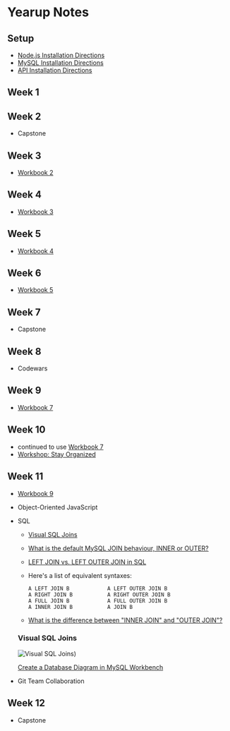 # Yearup Notes

## Setup

- [Node.js Installation Directions](./Setup/Node-Install.md)
- [MySQL Installation Directions](./Setup/MySQL-Install.md)
- [API Installation Directions](./Setup/API-Install.md)

## Week 1

## Week 2

- Capstone

## Week 3

- [Workbook 2](https://github.com/craigmckeachie/workbook2)

## Week 4

- [Workbook 3](https://github.com/craigmckeachie/workbook3)

## Week 5

- [Workbook 4](https://github.com/craigmckeachie/workbook4)

## Week 6

- [Workbook 5](https://github.com/craigmckeachie/workbook5)

## Week 7

- Capstone

## Week 8

- Codewars

## Week 9

- [Workbook 7](https://github.com/craigmckeachie/workbook7)

## Week 10

- continued to use [Workbook 7](https://github.com/craigmckeachie/workbook7)
- [Workshop: Stay Organized](https://github.com/craigmckeachie/stay-organized-ui)

## Week 11

- [Workbook 9](https://github.com/craigmckeachie/workbook9)
- Object-Oriented JavaScript
- SQL

  - [Visual SQL Joins](https://www.codeproject.com/KB/database/Visual_SQL_Joins/Visual_SQL_JOINS_orig.jpg)
  - [What is the default MySQL JOIN behaviour, INNER or OUTER?](https://stackoverflow.com/a/4418849/48175)
  - [LEFT JOIN vs. LEFT OUTER JOIN in SQL](https://stackoverflow.com/a/406333/48175)
  - Here's a list of equivalent syntaxes:

    ```
    A LEFT JOIN B            A LEFT OUTER JOIN B
    A RIGHT JOIN B           A RIGHT OUTER JOIN B
    A FULL JOIN B            A FULL OUTER JOIN B
    A INNER JOIN B           A JOIN B

    ```

  - [What is the difference between "INNER JOIN" and "OUTER JOIN"?](https://stackoverflow.com/a/38578/48175)

  ### Visual SQL Joins

  ![Visual SQL Joins](https://www.codeproject.com/KB/database/Visual_SQL_Joins/Visual_SQL_JOINS_orig.jpg))

  [Create a Database Diagram in MySQL Workbench](https://www.inmotionhosting.com/support/website/create-diagram-in-mysql-workbench/)

- Git Team Collaboration

## Week 12

- Capstone
